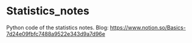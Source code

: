 # Statistics_notes
Python code of the statistics notes. Blog: https://www.notion.so/Basics-7d24e09fbfc7488a9522e343d9a7d96e

